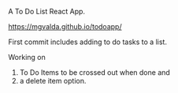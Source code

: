 A To Do List React App. 

https://mgvalda.github.io/todoapp/ 

First commit includes adding to do tasks to a list. 

Working on
1) To Do Items to be crossed out when done and
2) a delete item option. 
